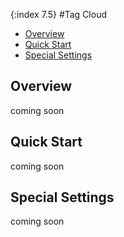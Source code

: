{:index 7.5}
#Tag Cloud
* [Overview](#overview)
* [Quick Start](#quick_start)
* [Special Settings](#special_settings)

## Overview

coming soon

## Quick Start

coming soon

## Special Settings

coming soon